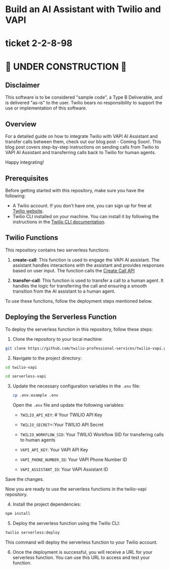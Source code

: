 # Build an AI Assistant with Twilio and VAPI

#  ticket  2-2-8-98

# 🚧️ UNDER CONSTRUCTION 🚧️

## Disclaimer

This software is to be considered "sample code", a Type B Deliverable, and is delivered "as-is" to the user. Twilio bears no responsibility to support the use or implementation of this software.

## Overview

For a detailed guide on how to integrate Twilio with VAPI AI Assistant and transfer calls between them, check out our blog post - Coming Soon!. This blog post covers step-by-step instructions on sending calls from Twilio to VAPI AI Assistant and transferring calls back to Twilio for human agents.

Happy integrating!

## Prerequisites

Before getting started with this repository, make sure you have the following:

- A Twilio account. If you don't have one, you can sign up for free at [Twilio website](https://www.twilio.com/try-twilio).
- Twilio CLI installed on your machine. You can install it by following the instructions in the [Twilio CLI documentation](https://www.twilio.com/docs/twilio-cli/quickstart).

## Twilio Functions

This repository contains two serverless functions:

1. **create-call**: This function is used to engage the VAPI AI assistant. The assistant handles interactions with the assistant and provides responses based on user input. The function calls the [Create Call API](https://docs.vapi.ai/api-reference/calls/create-call)

2. **transfer-call**: This function is used to transfer a call to a human agent. It handles the logic for transferring the call and ensuring a smooth transition from the AI assistant to a human agent.

To use these functions, follow the deployment steps mentioned below.

## Deploying the Serverless Function

To deploy the serverless function in this repository, follow these steps:

1. Clone the repository to your local machine:

```bash
git clone https://github.com/twilio-professional-services/twilio-vapi.git
```

2. Navigate to the project directory:

```bash
cd twilio-vapi

cd serverless-vapi
```

3. Update the necessary configuration variables in the `.env` file:

   ```bash
   cp .env.example .env
   ```

   Open the `.env` file and update the following variables:

   - `TWILIO_API_KEY`: # Your TWILIO API Key
   - `TWILIO_SECRET`=:Your TWILIO API Secret

   - `TWILIO_WORKFLOW_SID`: Your TWILIO Workflow SID for transfering calls to human agents

   - `VAPI_API_KEY`: Your VAPI API Key
   - `VAPI_PHONE_NUMBER_ID`: Your VAPI Phone Number ID
   - `VAPI_ASSISTANT_ID`: Your VAPI Assistant ID

Save the changes.

Now you are ready to use the serverless functions in the twilio-vapi repository.

4. Install the project dependencies:

```bash
npm install
```

5. Deploy the serverless function using the Twilio CLI:

```bash
twilio serverless:deploy
```

This command will deploy the serverless function to your Twilio account.

6. Once the deployment is successful, you will receive a URL for your serverless function. You can use this URL to access and test your function.
